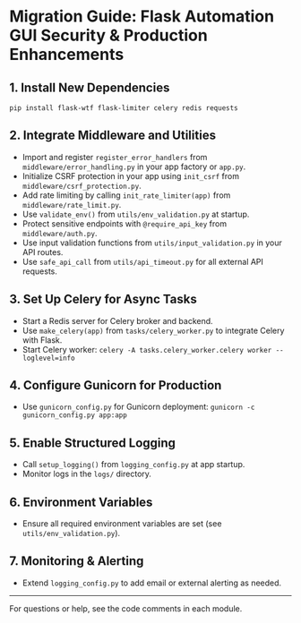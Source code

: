 # Migration Guide: Flask Automation GUI Security & Production Enhancements

## 1. Install New Dependencies

```
pip install flask-wtf flask-limiter celery redis requests
```

## 2. Integrate Middleware and Utilities
- Import and register `register_error_handlers` from `middleware/error_handling.py` in your app factory or `app.py`.
- Initialize CSRF protection in your app using `init_csrf` from `middleware/csrf_protection.py`.
- Add rate limiting by calling `init_rate_limiter(app)` from `middleware/rate_limit.py`.
- Use `validate_env()` from `utils/env_validation.py` at startup.
- Protect sensitive endpoints with `@require_api_key` from `middleware/auth.py`.
- Use input validation functions from `utils/input_validation.py` in your API routes.
- Use `safe_api_call` from `utils/api_timeout.py` for all external API requests.

## 3. Set Up Celery for Async Tasks
- Start a Redis server for Celery broker and backend.
- Use `make_celery(app)` from `tasks/celery_worker.py` to integrate Celery with Flask.
- Start Celery worker: `celery -A tasks.celery_worker.celery worker --loglevel=info`

## 4. Configure Gunicorn for Production
- Use `gunicorn_config.py` for Gunicorn deployment: `gunicorn -c gunicorn_config.py app:app`

## 5. Enable Structured Logging
- Call `setup_logging()` from `logging_config.py` at app startup.
- Monitor logs in the `logs/` directory.

## 6. Environment Variables
- Ensure all required environment variables are set (see `utils/env_validation.py`).

## 7. Monitoring & Alerting
- Extend `logging_config.py` to add email or external alerting as needed.

---

For questions or help, see the code comments in each module.
